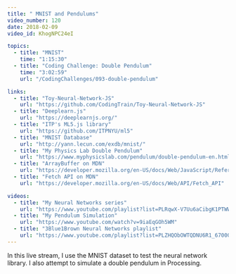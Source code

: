 ```yaml
---
title: " MNIST and Pendulums"
video_number: 120
date: 2018-02-09
video_id: KhogNPC24eI

topics:
  - title: "MNIST"
    time: "1:15:30"
  - title: "Coding Challenge: Double Pendulum"
    time: "3:02:59"
    url: "/CodingChallenges/093-double-pendulum"

links:
  - title: "Toy-Neural-Network-JS"
    url: "https://github.com/CodingTrain/Toy-Neural-Network-JS"
  - title: "Deeplearn.js"
    url: "https://deeplearnjs.org/"
  - title: "ITP's ML5.js library"
    url: "https://github.com/ITPNYU/ml5"
  - title: "MNIST Database"
    url: "http://yann.lecun.com/exdb/mnist/"
  - title: "My Physics Lab Double Pendulum"
    url: "https://www.myphysicslab.com/pendulum/double-pendulum-en.html"
  - title: "ArrayBuffer on MDN"
    url: "https://developer.mozilla.org/en-US/docs/Web/JavaScript/Reference/Global_Objects/ArrayBuffer"
  - title: "Fetch API on MDN"
    url: "https://developer.mozilla.org/en-US/docs/Web/API/Fetch_API"

videos:
  - title: "My Neural Networks series"
    url: "https://www.youtube.com/playlist?list=PLRqwX-V7Uu6aCibgK1PTWWu9by6XFdCfh"
  - title: "My Pendulum Simulation"
    url: "https://www.youtube.com/watch?v=9iaEqGOh5WM"
  - title: "3Blue1Brown Neural Networks playlist"
    url: "https://www.youtube.com/playlist?list=PLZHQObOWTQDNU6R1_67000Dx_ZCJB-3pi"
---
```


In this live stream, I use the MNIST dataset to test the neural network library. I also attempt to simulate a double pendulum in Processing.
